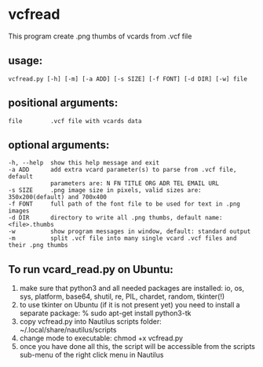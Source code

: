 # vcfreadThis program create .png thumbs of vcards from .vcf fileusage:------    vcfread.py [-h] [-m] [-a ADD] [-s SIZE] [-f FONT] [-d DIR] [-w] filepositional arguments:---------------------    file        .vcf file with vcards dataoptional arguments:-------------------    -h, --help  show this help message and exit    -a ADD      add extra vcard parameter(s) to parse from .vcf file, default                parameters are: N FN TITLE ORG ADR TEL EMAIL URL    -s SIZE     .png image size in pixels, valid sizes are: 350x200(default) and 700x400    -f FONT     full path of the font file to be used for text in .png images    -d DIR      directory to write all .png thumbs, default name: <file>.thumbs    -w          show program messages in window, default: standard output    -m          split .vcf file into many single vcard .vcf files and their .png thumbs    To run vcard_read.py on Ubuntu:-------------------------------1) make sure that python3 and all needed packages are installed:    io, os, sys, platform, base64, shutil, re, PIL, chardet, random, tkinter(!)2) to use tkinter on Ubuntu (if it is not present yet) you  need to install a separate package:   % sudo apt-get install python3-tk3) copy vcfread.py into Nautilus scripts folder: ~/.local/share/nautilus/scripts4) change mode to executable:  chmod +x vcfread.py5) once you have done all this, the script will be accessible from the scripts sub-menu of the    right click menu in Nautilus